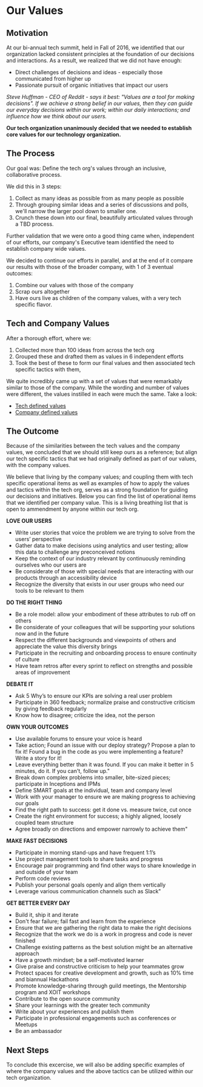 # Our Values

## Motivation

At our bi-annual tech summit, held in Fall of 2016, we identified that our organization lacked consistent principles at the foundation of our decisions and interactions. As a result, we realized that we did not have enough:

* Direct challenges of decisions and ideas - especially those communicated from higher up
* Passionate pursuit of organic initiatives that impact our users

*Steve Huffman - CEO of Reddit - says it best: "Values are a tool for making decisions". If we achieve a strong belief in our values, then they can guide our everyday decisions within our work; within our daily interactions; and influence how we think about our users.*

**Our tech organization unanimously decided that we needed to establish core values for our technology organization.**

## The Process

Our goal was: Define the tech org's values through an inclusive, collaborative process.

We did this in 3 steps:

1. Collect as many ideas as possible from as many people as possible
2. Through grouping similar ideas and a series of discussions and polls, we'll narrow the larger pool down to smaller one.
3. Crunch these down into our final, beautifully articulated values through a TBD process.

Further validation that we were onto a good thing came when, independent of our efforts, our company's Executive team identified the need to establish company wide values.

We decided to continue our efforts in parallel, and at the end of it compare our results with those of the broader company, with 1 of 3 eventual outcomes:

1. Combine our values with those of the company
2. Scrap ours altogether
3. Have ours live as children of the company values, with a very tech specific flavor.

## Tech and Company Values
After a thorough effort, where we:

1. Collected more than 100 ideas from across the tech org
2. Grouped these and drafted them as values in 6 independent efforts
3. Took the best of these to form our final values and then associated tech specific tactics with them,

We quite incredibly came up with a set of values that were remarkably similar to those of the company. While the wording and number of values were different, the values instilled in each were much the same. Take a look:

* [Tech defined values](TECHVALUES.md)
* [Company defined values](COMPANYVALUES.md)


## The Outcome
Because of the similarities between the tech values and the company values, we concluded that we should still keep ours as a reference; but align our tech specific tactics that we had originally defined as part of our values, with the company values. 

We believe that living by the company values; and coupling them with tech specific operational items as well as examples of how to apply the values and tactics within the tech org, serves as a strong foundation for guiding our decisions and initiatives. Below you can find the list of operational items that we identified per company value. This is a living breathing list that is open to ammendment by anyone within our tech org.

**LOVE OUR USERS**  

* Write user stories that voice the problem we are trying to solve from the users’ perspective
* Gather data to make decisions using analytics and user testing; allow this data to challenge any preconceived notions
* Keep the context of our industry relevant by continuously reminding ourselves who our users are
* Be considerate of those with special needs that are interacting with our products through an accessibility device
* Recognize the diversity that exists in our user groups who need our tools to be relevant to them

**DO THE RIGHT THING**  

* Be a role model: allow your embodiment of these attributes to rub off on others
* Be considerate of your colleagues that will be supporting your solutions now and in the future
* Respect the different backgrounds and viewpoints of others and appreciate the value this diversity brings
* Participate in the recruiting and onboarding process to ensure continuity of culture
* Have team retros after every sprint to reflect on strengths and possible areas of improvement

**DEBATE IT** 
 
* Ask 5 Why’s to ensure our KPIs are solving a real user problem
* Participate in 360 feedback; normalize praise and constructive criticism by giving feedback regularly
* Know how to disagree; criticize the idea, not the person

**OWN YOUR OUTCOMES**  

* Use available forums to ensure your voice is heard
* Take action; Found an issue with our deploy strategy? Propose a plan to fix it! Found a bug in the code as you were implementing a feature? Write a story for it!
* Leave everything better than it was found. If you can make it better in 5 minutes, do it. If you can't, follow up."
* Break down complex problems into smaller, bite-sized pieces; participate in Inceptions and IPMs
* Define SMART goals at the individual, team and company level
* Work with your manager to ensure we are making progress to achieving our goals
* Find the right path to success: get it done vs. measure twice, cut once
* Create the right environment for success; a highly aligned, loosely coupled team structure
* Agree broadly on directions and empower narrowly to achieve them"

**MAKE FAST DECISIONS**  

* Participate in morning stand-ups and have frequent 1:1’s
* Use project management tools to share tasks and progress
* Encourage pair programming and find other ways to share knowledge in and outside of your team
* Perform code reviews
* Publish your personal goals openly and align them vertically
* Leverage various communication channels such as Slack"

**GET BETTER EVERY DAY**  

* Build it, ship it and iterate
* Don't fear failure; fail fast and learn from the experience
* Ensure that we are gathering the right data to make the right decisions
* Recognize that the work we do is a work in progress and code is never finished
* Challenge existing patterns as the best solution might be an alternative approach
* Have a growth mindset; be a self-motivated learner
* Give praise and constructive criticism to help your teammates grow
* Protect spaces for creative development and growth, such as 10% time and biannual Hackathons
* Promote knowledge-sharing through guild meetings, the Mentorship program and XOIT workshops
* Contribute to the open source community
* Share your learnings with the greater tech community
* Write about your experiences and publish them
* Participate in professional engagements such as conferences or Meetups
* Be an ambassador

## Next Steps
To conclude this excercise, we will also be adding specific examples of where the company values and the above tactics can be utilized within our tech organization.

